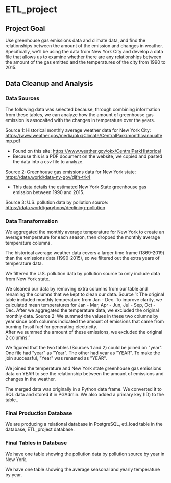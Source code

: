 # ETL_project #

## Project Goal ##
Use greenhouse gas emissions data and climate data, and find the relationships between the amount of the emission and changes in weather. Specifically, we’ll be using the data from New York City and develop a data file that allows us to examine whether there are any relationships between the amount of the gas emitted and the temperatures of the city from 1990 to 2015.

## Data Cleanup and Analysis ##

### Data Sources ###

The following data was selected because, through combining information from these tables, we can analyze how the amount of greenhouse gas emission is assocaited with the changes in temperature over the years.

Source 1: Historical monthly average weather data for New York City: https://www.weather.gov/media/okx/Climate/CentralPark/monthlyannualtemp.pdf
* Found on this site: https://www.weather.gov/okx/CentralParkHistorical
* Because this is a PDF document on the website, we copied and pasted the data into a csv file to analyze.

Source 2: Greenhouse gas emissions data for New York state: https://data.world/data-ny-gov/djfn-trk4
* This data details the estimated New York State greenhouse gas emission between 1990 and 2015.

Source 3: U.S. pollution data by pollution source: https://data.world/garyhoov/declining-pollution

### Data Transformation ###
We aggregated the monthly average temperature for New York to create an average temperature for each season, then dropped the monthly average temperature columns.

The historical average weather data covers a larger time frame (1869-2019) than the emissions data (1990-2015), so we filtered out the extra years of temperature data.

We filtered the U.S. pollution data by pollution source to only include data from New York state.

We cleaned our data by removing extra columns from our table and renaming the columns that we kept to clean our data.
Source 1:
The original table included monthly temperature from Jan - Dec. To improve clarity, we calculated mean temperatures for Jan - Mar, Apr - Jun, Jul - Sep, Oct - Dec. 
After we aggregated the temperature data, we excluded the original monthly data.
Source 2:
We summed the values in these two columns by year since both columns indicated the amount of emissions that came from burning fossil fuel for generating electricity.  
After we summed the amount of these emissions, we excluded the original 2 columns.”

We figured that the two tables (Sources 1 and 2) could be joined on "year". One file had "year" as "Year". The other had year as "YEAR". To make the join successful,
"Year" was renamed as "YEAR".

We joined the temperature and New York state greenhouse gas emissions data on YEAR to see the relationship between the amount of emissions and changes in the weather.

The merged data was originally in a Python data frame. We converted it to SQL data and stored it in PGAdmin. We also added a primary key (ID) to the table.. 


### Final Production Database ###
We are producing a relational database in PostgreSQL, etl_load table in the database, ETL_project database.

### Final Tables in Database ###
We have one table showing the pollution data by pollution source by year in New York.

We have one table showing the average seasonal and yearly temperature by year.
